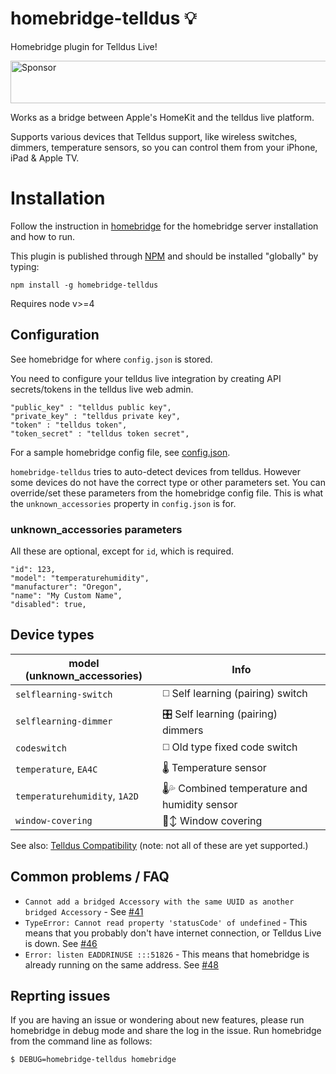 # homebridge-telldus 💡
Homebridge plugin for Telldus Live!

<a target='_blank' rel='nofollow' href='https://app.codesponsor.io/link/a3DabSrJLUgh3DWQzN9s8KRM/jchnlemon/homebridge-telldus'>
  <img alt='Sponsor' width='888' height='68' src='https://app.codesponsor.io/embed/a3DabSrJLUgh3DWQzN9s8KRM/jchnlemon/homebridge-telldus.svg' />
</a>

Works as a bridge between Apple's HomeKit and the telldus live platform.

Supports various devices that Telldus support, like wireless switches, dimmers, temperature sensors, so you can control them from your iPhone, iPad & Apple TV.

# Installation
Follow the instruction in [homebridge](https://www.npmjs.com/package/homebridge) for the homebridge server installation and how to run.

This plugin is published through [NPM](https://www.npmjs.com/package/homebridge-telldus) and should be installed "globally" by typing:

`npm install -g homebridge-telldus`

Requires node v>=4

## Configuration
See homebridge for where `config.json` is stored.

You need to configure your telldus live integration by creating API secrets/tokens in the telldus live web admin.
```
"public_key" : "telldus public key",
"private_key" : "telldus private key",
"token" : "telldus token",
"token_secret" : "telldus token secret",
```

For a sample homebridge config file, see [config.json](https://github.com/jchnlemon/homebridge-telldus/blob/master/config.json).

`homebridge-telldus` tries to auto-detect devices from telldus. However some devices do not have the correct type or other parameters set. You can override/set these parameters from the homebridge config file. This is what the `unknown_accessories` property in `config.json` is for.

### unknown_accessories parameters
All these are optional, except for `id`, which is required.

```
"id": 123,
"model": "temperaturehumidity",
"manufacturer": "Oregon",
"name": "My Custom Name",
"disabled": true,
```

## Device types
model (unknown_accessories) | Info
--- | ---
`selflearning-switch` | ◻️ Self learning (pairing) switch
`selflearning-dimmer` | 🎛 Self learning (pairing) dimmers
`codeswitch` | ◻️ Old type fixed code switch
`temperature`, `EA4C` | 🌡 Temperature sensor
`temperaturehumidity`, `1A2D` | 🌡💦 Combined temperature and humidity sensor
`window-covering` | 🚪↕️ Window covering
See also:
[Telldus Compatibility](http://old.telldus.com/products/compability) (note: not all of these are yet supported.)

## Common problems / FAQ
- `Cannot add a bridged Accessory with the same UUID as another bridged Accessory` - See [#41](https://github.com/jchnlemon/homebridge-telldus/issues/41)
- `TypeError: Cannot read property 'statusCode' of undefined` - This means that you probably don't have internet connection, or Telldus Live is down. See [#46](https://github.com/jchnlemon/homebridge-telldus/issues/46)
- `Error: listen EADDRINUSE :::51826` - This means that homebridge is already running on the same address. See [#48](https://github.com/jchnlemon/homebridge-telldus/issues/48)

## Reprting issues
If you are having an issue or wondering about new features, please run homebridge in debug mode and share the log in the issue.
Run homebridge from the command line as follows:

```$ DEBUG=homebridge-telldus homebridge```
